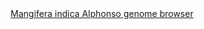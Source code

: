 <div id="Mangifera_indica_Alphonso_genome_browser" align="center">
  <a href="https://ink-blot.github.io/?sessionURL=blob:zZVbb6M4FID_yspPuxIh3Al5C5Nbk.bShNw6GkWGGHAKNsGGJFT97.tmmhmtttq2q71UQgjMMeccf5_hEZQoZ5gS0ASarJqyCSTAYnqcwzRL0BimiIFmCBOGJJCjEOWIBAg0H0EIGYeL2a2YGHOesWa9voNhLUKEpjhgMtNlmNUYLXiMRGhNk2EKK0rgkckBTUUwh3WYZDEljNZhECDGako9QyTaHqE4XZ9tL69E27RIOL5k3YoiRGE7OYSiWkx26PRGIe_JHNl9_WGkZffm6Y40OuqCb85zSLu.Wy2D1X5yvD18me2m6.GgFzLslahtJE4rxpZyk_bHUZFndYesoT_HbXQ3WMVpVNktMklSmnA6jrqNtd49HwI3bWm85UyhdWh0zuf79Y1LF.fVvq0mQ9EQBk8SSGhQiGUHQZyrdtOUlIYhGaZTe74yJcd0RNs5xaD59ZsEeA6DBxH99RHwcybYAIYOxQWTBGi.Qzlo1hxFsVXH0UzDNhTHUZ.kR1DkyT8ML4VE0MBbtMN8u6NcZjTnglMUhrocVaKeECcXdiLx28GfiKzX32vFw2TqdN3IJGnQOy8HuIw8tjl0O8PyAP0xurP0Mu1qE2aVbXMeJ2NzPOHcthd8qcjcx6Kjd7ce0jyFXIQ.D4n7F7KQEMohf96vEogRjmIRYysSCGhCBWeQR_6vivSLOFRT.U0ElZhhHyeYn1ciJT2Cpq6ZlqH.UEP_d1T4sXvns1lDa6hOQ9.qW4Gfi0_IbstIxmTRjVwG4Z_M.PDcTyTKXbbS5qMoXJQoRn41aVfejevmZIz77sNmE41Yb3.qstt1v7vRz.SkoPaMj1wSTwmfWmnxR1E.vopXb8TIT21KmGNI.Ks6qLZja38h0Ismxv.iyTPY5G.L8trsT6TK_e145MFw4IU3qbfuz6Y.80c94rW6_XVXcYrE8CqnUOC60N0R_7I8dM5K3tu4xv5202r45YdUeXUlPy6LaiiW_bYt5n9oi.zD9B1avIR9Iv7z5cKZRtXAc123WhW21Tmaxqq_H3ZCdm9nPTjtq_5qmK1ow8ItL7U8qMzibptXp3h6UjXR0Vv8r2tzBf399vozSXBEUnRB_cLNevr29Ds-">Mangifera indica Alphonso genome browser</a>
</div>
